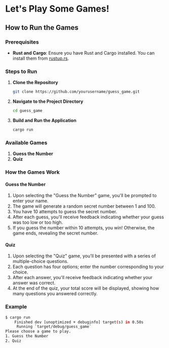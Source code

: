 # Let's Play Some Games!

## How to Run the Games

### Prerequisites

- **Rust and Cargo**: Ensure you have Rust and Cargo installed. You can install them from [rustup.rs](https://rustup.rs/).

### Steps to Run

1. **Clone the Repository**

   ```sh
   git clone https://github.com/yourusername/guess_game.git
   ```

2. **Navigate to the Project Directory**

   ```sh
   cd guess_game
   ```

3. **Build and Run the Application**

   ```sh
   cargo run
   ```

### Available Games

1. **Guess the Number**
2. **Quiz**

### How the Games Work

#### Guess the Number

1. Upon selecting the "Guess the Number" game, you'll be prompted to enter your name.
2. The game will generate a random secret number between 1 and 100.
3. You have 10 attempts to guess the secret number.
4. After each guess, you'll receive feedback indicating whether your guess was too low or too high.
5. If you guess the number within 10 attempts, you win! Otherwise, the game ends, revealing the secret number.

#### Quiz

1. Upon selecting the "Quiz" game, you'll be presented with a series of multiple-choice questions.
2. Each question has four options; enter the number corresponding to your choice.
3. After each answer, you'll receive feedback indicating whether your answer was correct.
4. At the end of the quiz, your total score will be displayed, showing how many questions you answered correctly.

### Example

```sh
$ cargo run
    Finished dev [unoptimized + debuginfo] target(s) in 0.50s
     Running `target/debug/guess_game`
Please choose a game to play.
1. Guess the Number
2. Quiz
```
